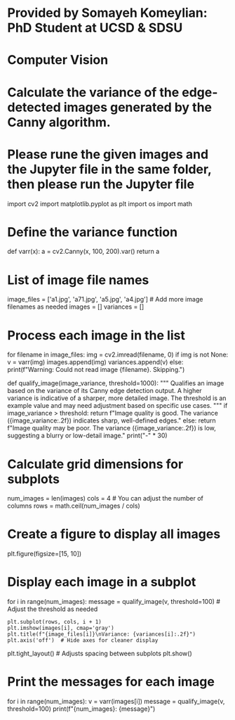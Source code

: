 # Provided by Somayeh Komeylian: PhD Student at UCSD & SDSU #
# Computer Vision #
# Calculate the variance of the edge-detected images generated by the Canny algorithm. 
# Please rune the given images and the Jupyter file in the same folder, then please run the Jupyter file 

import cv2
import matplotlib.pyplot as plt
import os
import math

# Define the variance function
def varr(x):
    a = cv2.Canny(x, 100, 200).var()
    return a

# List of image file names
image_files = ['a1.jpg', 'a71.jpg', 'a5.jpg', 'a4.jpg']  # Add more image filenames as needed
images = []
variances = []

# Process each image in the list
for filename in image_files:
    img = cv2.imread(filename, 0)
    if img is not None:
        v = varr(img)
        images.append(img)
        variances.append(v)
    else:
        print(f"Warning: Could not read image {filename}. Skipping.")


def qualify_image(image_variance, threshold=1000):
    """
    Qualifies an image based on the variance of its Canny edge detection output.
    A higher variance is indicative of a sharper, more detailed image.
    The threshold is an example value and may need adjustment based on specific use cases.
    """
    if image_variance > threshold:
        return f"Image quality is good. The variance ({image_variance:.2f}) indicates sharp, well-defined edges."
    else:
        return f"Image quality may be poor. The variance ({image_variance:.2f}) is low, suggesting a blurry or low-detail image."
    print("-" * 30)


# Calculate grid dimensions for subplots
num_images = len(images)
cols = 4  # You can adjust the number of columns
rows = math.ceil(num_images / cols)

# Create a figure to display all images
plt.figure(figsize=[15, 10])

# Display each image in a subplot
for i in range(num_images):
    message = qualify_image(v, threshold=100)  # Adjust the threshold as needed

    plt.subplot(rows, cols, i + 1)
    plt.imshow(images[i], cmap='gray')
    plt.title(f"{image_files[i]}\nVariance: {variances[i]:.2f}")
    plt.axis('off')  # Hide axes for cleaner display

plt.tight_layout()  # Adjusts spacing between subplots
plt.show()


# Print the messages for each image
for i in range(num_images):
    v = varr(images[i])
    message = qualify_image(v, threshold=100)
    print(f"{num_images}: {message}")


